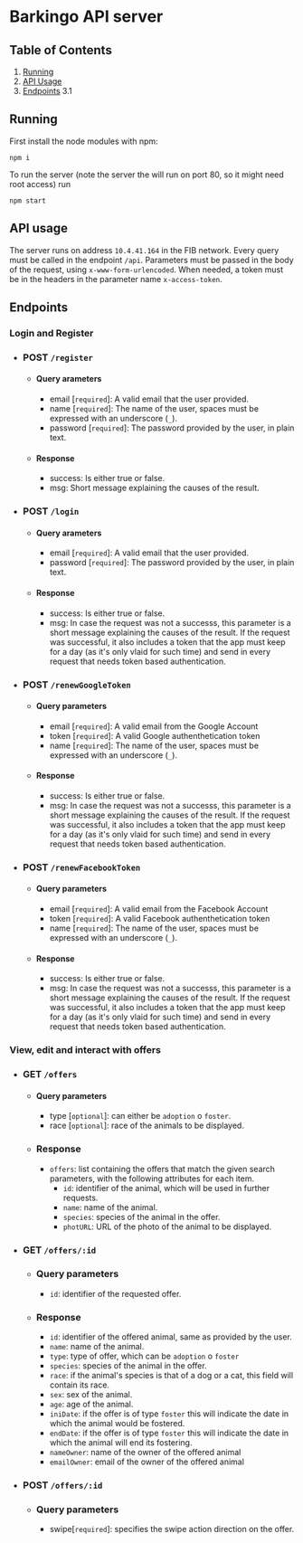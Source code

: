 # Barkingo API server

## Table of Contents

1. [Running](#running)
2. [API Usage](#API-Usage)
3. [Endpoints](#endpoints)
   3.1

## Running

First install the node modules with npm:

```
npm i
```

To run the server (note the server the will run on port 80, so it might need root access) run

```
npm start
```

## API usage

The server runs on address `10.4.41.164` in the FIB network.
Every query must be called in the endpoint `/api`. Parameters must be passed in the body of the request, using `x-www-form-urlencoded`.
When needed, a token must be in the headers in the parameter name `x-access-token`.

## Endpoints

### Login and Register

-   ### POST `/register`

    -   #### Query arameters

        -   email [`required`]: A valid email that the user provided.
        -   name [`required`]: The name of the user, spaces must be expressed with an underscore (`_`).
        -   password [`required`]: The password provided by the user, in plain text.

    -   #### Response
        -   success: Is either true or false.
        -   msg: Short message explaining the causes of the result.

-   ### POST `/login`

    -   #### Query arameters

        -   email [`required`]: A valid email that the user provided.
        -   password [`required`]: The password provided by the user, in plain text.

    -   #### Response
        -   success: Is either true or false.
        -   msg: In case the request was not a successs, this parameter is a short message explaining the causes of the result. If the request was successful, it also includes a token that the app must keep for a day (as it's only vlaid for such time) and send in every request that needs token based authentication.

-   ### POST `/renewGoogleToken`

    -   #### Query parameters
        -   email [`required`]: A valid email from the Google Account
        -   token [`required`]: A valid Google authenthetication token
        -   name [`required`]: The name of the user, spaces must be expressed with an underscore (`_`).
    -   #### Response
        -   success: Is either true or false.
        -   msg: In case the request was not a successs, this parameter is a short message explaining the causes of the result. If the request was successful, it also includes a token that the app must keep for a day (as it's only vlaid for such time) and send in every request that needs token based authentication.

-   ### POST `/renewFacebookToken`

    -   #### Query parameters

        -   email [`required`]: A valid email from the Facebook Account
        -   token [`required`]: A valid Facebook authenthetication token
        -   name [`required`]: The name of the user, spaces must be expressed with an underscore (`_`).

    -   #### Response
        -   success: Is either true or false.
        -   msg: In case the request was not a successs, this parameter is a short message explaining the causes of the result. If the request was successful, it also includes a token that the app must keep for a day (as it's only vlaid for such time) and send in every request that needs token based authentication.

### View, edit and interact with offers

-   ### GET `/offers`
    -   #### Query parameters
        -   type [`optional`]: can either be `adoption` o `foster`.
        -   race [`optional`]: race of the animals to be displayed.

    -   ### Response
        -   `offers`: list containing the offers that match the given search parameters, with the following attributes for each item.
            -   `id`: identifier of the animal, which will be used in further requests.
            -   `name`: name of the animal.
            -   `species`: species of the animal in the offer.
            -   `photURL`: URL of the photo of the animal to be displayed.

-   ### GET `/offers/:id`
    -   ### Query parameters
        -   `id`: identifier of the requested offer.

    -   ### Response
        -   `id`: identifier of the offered animal, same as provided by the user.
        -   `name`: name of the animal.
        -   `type`: type of offer, which can be `adoption` o `foster`
        -   `species`: species of the animal in the offer.
        -   `race`: if the animal's species is that of a dog or a cat, this field will contain its race.
        -   `sex`: sex of the animal.
        -   `age`: age of the animal.
        -   `iniDate`: if the offer is of type `foster` this will indicate the date in which the animal would be fostered.
        -   `endDate`: if the offer is of type `foster` this will indicate the date in which the animal will end its fostering.
        -   `nameOwner`: name of the owner of the offered animal
        -   `emailOwner`: email of the owner of the offered animal

-   ### POST `/offers/:id`
    -   ### Query parameters
        -   swipe[`required`]: specifies the swipe action direction on the offer. 